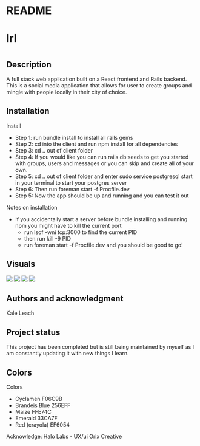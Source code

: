 # README

<h1>Irl<h1>

  
<h2>Description</h2>
A full stack web application built on a React frontend and Rails backend. This is a social media application that allows for user to create groups and mingle with people locally in their city of choice.


<h2>Installation</h2>

Install
- Step 1: run bundle install to install all rails gems
- Step 2: cd into the client and run npm install for all dependencies 
- Step 3: cd .. out of client folder
- Step 4: If you would like you can run rails db:seeds to get you started with groups, users and messages or you can skip and create all of your own.
- Step 5: cd .. out of client folder and enter sudo service postgresql start in your terminal to start your postgres server
- Step 6: Then run foreman start -f Procfile.dev
- Step 5: Now the app should be up and running and you can test it out

Notes on installation
- If you accidentally start a server before bundle installing and running npm you might have to kill the current port
  - run lsof -wni tcp:3000 to find the current PID
  - then run  kill -9 PID
  - run foreman start -f Procfile.dev and you should be good to go!
 
<h2>Visuals</h2>
<img src = "https://media3.giphy.com/media/UJqH7QvokoFXnuCIpQ/giphy.gif" style=/>
<img src = "https://media4.giphy.com/media/3eLjKYrnf5HKR3GISk/giphy.gif" />
<img src = "https://media1.giphy.com/media/jxjNmjgIfTmqKAQig5/giphy.gif" />
<img src = "https://media2.giphy.com/media/1GdBdnUKN5mURZ17au/giphy.gif" />


<h2>Authors and acknowledgment</h2>
Kale Leach


<h2>Project status</h2>
This project has been completed but is still being maintained by myself as I am constantly updating it with new things I learn.

<h2>Colors</h2>

Colors 
  - Cyclamen F06C9B
  - Brandeis Blue 256EFF
  - Maize FFE74C
  - Emerald 33CA7F
  - Red (crayola) EF6054


Acknowledge: 
Halo Labs - UX/ui
Orix Creative
